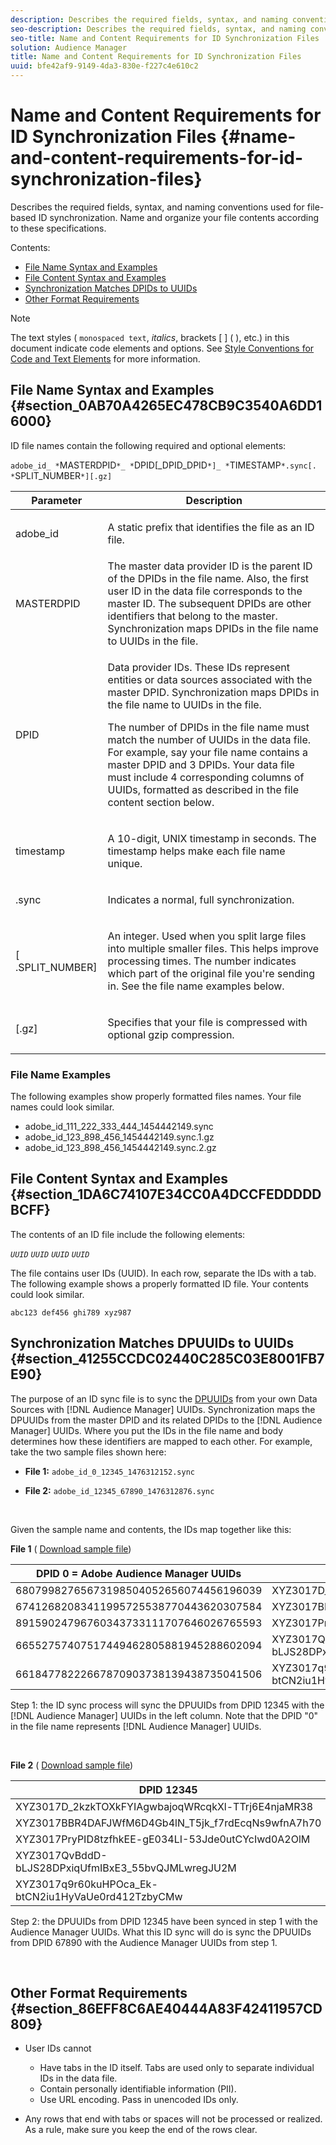 ```yaml
---
description: Describes the required fields, syntax, and naming conventions used for file-based ID synchronization. Name and organize your file contents according to these specifications.
seo-description: Describes the required fields, syntax, and naming conventions used for file-based ID synchronization. Name and organize your file contents according to these specifications.
seo-title: Name and Content Requirements for ID Synchronization Files
solution: Audience Manager
title: Name and Content Requirements for ID Synchronization Files
uuid: bfe42af9-9149-4da3-830e-f227c4e610c2
---
```


# Name and Content Requirements for ID Synchronization Files {#name-and-content-requirements-for-id-synchronization-files}

Describes the required fields, syntax, and naming conventions used for file-based ID synchronization. Name and organize your file contents according to these specifications.

Contents:

<ul class="simplelist"> 
 <li> <a href="../../../integration/sending-audience-data/batch-data-transfer-explained/id-sync-file-based.md#section_0AB70A4265EC478CB9C3540A6DD16000"> File Name Syntax and Examples </a> </li> 
 <li> <a href="../../../integration/sending-audience-data/batch-data-transfer-explained/id-sync-file-based.md#section_1DA6C74107E34CC0A4DCCFEDDDDDBCFF"> File Content Syntax and Examples </a> </li> 
 <li> <a href="../../../integration/sending-audience-data/batch-data-transfer-explained/id-sync-file-based.md#section_41255CCDC02440C285C03E8001FB7E90"> Synchronization Matches DPIDs to UUIDs </a> </li> 
 <li> <a href="../../../integration/sending-audience-data/batch-data-transfer-explained/id-sync-file-based.md#section_86EFF8C6AE40444A83F42411957CD809"> Other Format Requirements </a> </li> 
</ul>

>[!NOTE]
>
>The text styles ( `monospaced text`, *italics*, brackets [ ] ( ), etc.) in this document indicate code elements and options. See [Style Conventions for Code and Text Elements](https://marketing.adobe.com/resources/help/en_US/aam/code-style-elements.html) for more information.

## File Name Syntax and Examples {#section_0AB70A4265EC478CB9C3540A6DD16000}

<!-- 

c_file_based_id_sync.xml

 -->

ID file names contain the following required and optional elements:

`adobe_id_ *`MASTERDPID`*_ *`DPID[_DPID_DPID`*]_ *`TIMESTAMP`*.sync[. *`SPLIT_NUMBER`*][.gz]`

<table id="table_727A465D7C38419CA0750EF32DEDA2FD"> 
 <thead> 
  <tr> 
   <th colname="col1" class="entry"> Parameter </th> 
   <th colname="col2" class="entry"> Description </th> 
  </tr> 
 </thead>
 <tbody> 
  <tr> 
   <td colname="col1"> <p> <span class="codeph"> adobe_id</span> </p> </td> 
   <td colname="col2"> <p>A static prefix that identifies the file as an ID file. </p> </td> 
  </tr> 
  <tr> 
   <td colname="col1"><span class="codeph"> <span class="varname"> MASTERDPID</span> </span> </td> 
   <td colname="col2"> The master data provider ID is the parent ID of the DPIDs in the file name. Also, the first user ID in the data file corresponds to the master ID. The subsequent DPIDs are other identifiers that belong to the master. Synchronization maps DPIDs in the file name to UUIDs in the file. </td> 
  </tr> 
  <tr> 
   <td colname="col1"> <p> <span class="codeph"> <span class="varname"> DPID</span> </span> </p> </td> 
   <td colname="col2"> <p>Data provider IDs. These IDs represent entities or data sources associated with the master DPID. Synchronization maps DPIDs in the file name to UUIDs in the file. </p> <p>The number of DPIDs in the file name must match the number of UUIDs in the data file. For example, say your file name contains a master DPID and 3 DPIDs. Your data file must include 4 corresponding columns of UUIDs, formatted as described in the file content section below. </p> </td> 
  </tr> 
  <tr> 
   <td colname="col1"><span class="codeph"> <span class="varname"> timestamp</span> </span> </td> 
   <td colname="col2"> <p>A 10-digit, UNIX timestamp in seconds. The timestamp helps make each file name unique. </p> </td> 
  </tr> 
  <tr> 
   <td colname="col1"> <p> <span class="codeph"> .sync</span> </p> </td> 
   <td colname="col2"> <p>Indicates a normal, full synchronization. </p> </td> 
  </tr> 
  <tr> 
   <td colname="col1"> <p> <span class="codeph">[<span class="varname"> .SPLIT_NUMBER</span>]</span> </p> </td> 
   <td colname="col2"> <p>An integer. Used when you split large files into multiple smaller files. This helps improve processing times. The number indicates which part of the original file you're sending in. See the file name examples below. </p> </td> 
  </tr> 
  <tr> 
   <td colname="col1"> <p> <span class="codeph"> [.gz]</span> </p> </td> 
   <td colname="col2"> <p>Specifies that your file is compressed with optional gzip compression. </p> </td> 
  </tr> 
 </tbody> 
</table>

### File Name Examples

The following examples show properly formatted files names. Your file names could look similar.

<ul class="simplelist"> 
 <li> <span class="codeph"> adobe_id_111_222_333_444_1454442149.sync</span> </li> 
 <li> <span class="codeph"> adobe_id_123_898_456_1454442149.sync.1.gz</span> </li> 
 <li> <span class="codeph"> adobe_id_123_898_456_1454442149.sync.2.gz</span> </li> 
</ul>

## File Content Syntax and Examples {#section_1DA6C74107E34CC0A4DCCFEDDDDDBCFF}

The contents of an ID file include the following elements:

*`UUID`* <tab> *`UUID`* <tab> *`UUID`* <tab> *`UUID`*

The file contains user IDs (UUID). In each row, separate the IDs with a tab. The following example shows a properly formatted ID file. Your contents could look similar.

```
abc123 def456 ghi789 xyz987

```

## Synchronization Matches DPUUIDs to UUIDs {#section_41255CCDC02440C285C03E8001FB7E90}

The purpose of an ID sync file is to sync the [DPUUIDs](../../../reference/ids-in-aam.md#reference_D55EC67D86664B7499F3257BB870FEC8) from your own Data Sources with [!DNL Audience Manager] UUIDs. Synchronization maps the DPUUIDs from the master DPID and its related DPIDs to the [!DNL Audience Manager] UUIDs. Where you put the IDs in the file name and body determines how these identifiers are mapped to each other. For example, take the two sample files shown here:

* **File 1:** `adobe_id_0_12345_1476312152.sync`

* **File 2:**  `adobe_id_12345_67890_1476312876.sync`

<br/>

Given the sample name and contents, the IDs map together like this:

**File 1** ( [Download sample file](assets/adobe_id_0_12345_1476312152.sync))

|  DPID 0 = Adobe Audience Manager UUIDs  | DPID 12345  |
|---|---|
|  68079982765673198504052656074456196039  | XYZ3017D_2kzkTOXkFYIAgwbajoqWRcqkXl-TTrj6E4njaMR38  |
|  67412682083411995725538770443620307584  | XYZ3017BBR4DAFJWfM6D4Gb4lN_T5jk_f7rdEcqNs9wfnA7h70  |
|  89159024796760343733111707646026765593  | XYZ3017PryPID8tzfhkEE-gE034LI-53Jde0utCYcIwd0A2OlM  |
|  66552757407517449462805881945288602094  | XYZ3017QvBddD-bLJS28DPxiqUfmIBxE3_55bvQJMLwregJU2M  |
|  66184778222667870903738139438735041506  | XYZ3017q9r60kuHPOca_Ek-btCN2iu1HyVaUe0rd412TzbyCMw  |

Step 1: the ID sync process will sync the DPUUIDs from DPID 12345 with the [!DNL Audience Manager] UUIDs in the left column. Note that the DPID "0" in the file name represents [!DNL Audience Manager] UUIDs.

<br/>

**File 2** ( [Download sample file](assets/adobe_id_12345_67890_1477846458.sync))

|  DPID 12345  | DPID 67890  |
|---|---|
|  XYZ3017D_2kzkTOXkFYIAgwbajoqWRcqkXl-TTrj6E4njaMR38  | 4598060374  |
|  XYZ3017BBR4DAFJWfM6D4Gb4lN_T5jk_f7rdEcqNs9wfnA7h70  | 4581274262  |
|  XYZ3017PryPID8tzfhkEE-gE034LI-53Jde0utCYcIwd0A2OlM  | 4392434426  |
|  XYZ3017QvBddD-bLJS28DPxiqUfmIBxE3_55bvQJMLwregJU2M  | 2351382994  |
|  XYZ3017q9r60kuHPOca_Ek-btCN2iu1HyVaUe0rd412TzbyCMw  | 4601584763  |

Step 2: the DPUUIDs from DPID 12345 have been synced in step 1 with the Audience Manager UUIDs. What this ID sync will do is sync the DPUUIDs from DPID 67890 with the Audience Manager UUIDs from step 1.

<br/>

## Other Format Requirements {#section_86EFF8C6AE40444A83F42411957CD809}

* User IDs cannot

    * Have tabs in the ID itself. Tabs are used only to separate individual IDs in the data file.
    * Contain personally identifiable information (PII).
    * Use URL encoding. Pass in unencoded IDs only.

* Any rows that end with tabs or spaces will not be processed or realized. As a rule, make sure you keep the end of the rows clear.